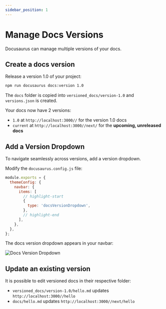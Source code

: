 ```yaml
---
sidebar_position: 1
---
```


# Manage Docs Versions

Docusaurus can manage multiple versions of your docs.

## Create a docs version

Release a version 1.0 of your project:

```bash
npm run docusaurus docs:version 1.0
```

The `docs` folder is copied into `versioned_docs/version-1.0` and `versions.json` is created.

Your docs now have 2 versions:

- `1.0` at `http://localhost:3000//` for the version 1.0 docs
- `current` at `http://localhost:3000//next/` for the **upcoming, unreleased docs**

## Add a Version Dropdown

To navigate seamlessly across versions, add a version dropdown.

Modify the `docusaurus.config.js` file:

```js title="docusaurus.config.js"
module.exports = {
  themeConfig: {
    navbar: {
      items: [
        // highlight-start
        {
          type: 'docsVersionDropdown',
        },
        // highlight-end
      ],
    },
  },
};
```

The docs version dropdown appears in your navbar:

![Docs Version Dropdown](./img/VersionDropdown.png)

## Update an existing version

It is possible to edit versioned docs in their respective folder:

- `versioned_docs/version-1.0/hello.md` updates `http://localhost:3000//hello`
- `docs/hello.md` updates `http://localhost:3000//next/hello`
